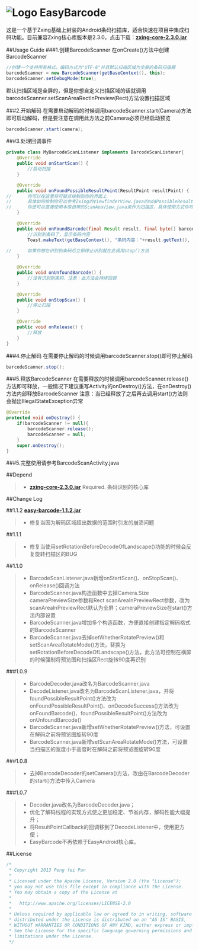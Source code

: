 # ![Logo](https://github.com/xiaopansky/EasyBarcode/raw/master/res/drawable-mdpi/ic_launcher.png) EasyBarcode

这是一个基于Zxing基础上封装的Android条码扫描库，适合快速在项目中集成扫码功能。目前兼容Zxing核心库版本是2.3.0，点击下载：**[zxing-core-2.3.0.jar](https://github.com/ixiaopan/EasyBarcode/raw/master/downloads/zxing-core-2.3.0.jar)**


##Usage Guide
###1.创建BarcodeScanner
在onCreate()方法中创建BarcodeScanner
```java
//创建一个支持所有格式，编码方式为"UTF-8"并且默认扫描区域为全屏的条码扫描器
barcodeScanner = new BarcodeScanner(getBaseContext(), this);
barcodeScanner.setDebugMode(true);
```
默认扫描区域是全屏的，但是你想自定义扫描区域的话就调用barcodeScanner.setScanAreaRectInPreview(Rect)方法设置扫描区域

###2.开始解码
在需要启动解码的时候调用barcodeScanner.start(Camera)方法即可启动解码，但是要注意在调用此方法之前Camera必须已经启动预览
```java
barcodeScanner.start(camera);
```


###3.处理回调事件
```java
private class MyBarcodeScanListener implements BarcodeScanListener{
	@Override
	public void onStartScan() {
		//启动扫描
	}

	@Override
	public void onFoundPossibleResultPoint(ResultPoint resultPoint) {
//		你可以在这里将可疑点绘制到你的界面上
//		具体如何绘制你可以参考Zxing的ViewfinderView.java的addPossibleResultPoint()方法或者参考本库中的ScanAreaView.java的addPossibleResultPoint()方法
//		你还可以直接使用本库自带的ScanAeaView.java来作为扫描区，具体使用方式你可以参考本项目中的BarcodeScanActivity.java
	}

	@Override
	public void onFoundBarcode(final Result result, final byte[] barcodeBitmapByteArray, final float scaleFactor) {
		//识别到条码了，显示条码内容
		Toast.makeText(getBaseContext(), "条码内容："+result.getText(), Toast.LENGTH_LONG).show();
		
//		如果你想在识别到条码后立即停止识别就在此调用stop()方法
	}

	@Override
	public void onUnfoundBarcode() {
		//没有识别到条码，注意：此方法会持续回调
	}

	@Override
	public void onStopScan() {
		//停止扫描
	}

	@Override
	public void onRelease() {
		//释放
	}
}
```


###4.停止解码
在需要停止解码的时候调用barcodeScanner.stop()即可停止解码
```java
barcodeScanner.stop();
```


###5.释放BarcodeScanner
在需要释放的时候调用barcodeScanner.release()方法即可释放，一般情况下建议重写Activity的onDestroy()方法，在onDestroy()方法内部释放BarcodeScanner
注意：当已经释放了之后再去调用start()方法则会抛出IllegalStateException异常
```java
@Override
protected void onDestroy() {
	if(barcodeScanner != null){
		barcodeScanner.release();
		barcodeScanner = null;
	}
	super.onDestroy();
}
```
###5.完整使用请参考BarcodeScanActivity.java

##Depend
>* **[zxing-core-2.3.0.jar](https://github.com/xiaopansky/EasyBarcode/raw/master/libs/zxing-core-2.3.0.jar)** Required. 条码识别的核心库

##Change Log

##1.1.2 **[easy-barcode-1.1.2.jar](https://github.com/ixiaopan/EasyBarcode/raw/master/downloads/easy-barcode-1.1.2.jar)**
>* 修复当因为解码区域超出数据的范围时引发的崩溃问题

##1.1.1
>* 修复当使用setRotationBeforeDecodeOfLandscape()功能的时候会反复旋转扫描区的BUG

##1.1.0
>* BarcodeScanListener.java新增onStartScan()、onStopScan()、onRelease()回调方法
>* BarcodeScanner.java构造函数中去掉Camera.Size cameraPreviewSize参数和Rect scanAreaInPreviewRect参数，改为scanAreaInPreviewRect默认为全屏；cameraPreviewSize在start()方法内部设置
>* BarcodeScanner.java增加多个构造函数，方便直接创建指定解码格式的BarcodeScanner
>* BarcodeScanner.java去掉setWhetherRotatePreview()和setScanAreaRotateMode()方法，替换为setRotationBeforeDecodeOfLandscape()方法，此方法可控制在横屏的时候强制将预览图和扫描区Rect旋转90度再识别

###1.0.9
>* BarcodeDecoder.java改名为BarcodeScanner.java
>* DecodeListener.java改名为BarcodeScanListener.java，并将foundPossibleResultPoint()方法改为onFoundPossibleResultPoint()、onDecodeSuccess()方法改为onFoundBarcode()、foundPossibleResultPoint()方法改为onUnfoundBarcode()
>* BarcodeScanner.java新增setWhetherRotatePreview()方法，可设置在解码之前将预览图旋转90度
>* BarcodeScanner.java新增setScanAreaRotateMode()方法，可设置当扫描区的宽度小于高度时在解码之前将预览图旋转90度

###1.0.8
>* 去掉BarcodeDecoder的setCamera()方法，改由在BarcodeDecoder的start()方法中传入Camera

###1.0.7
>* Decoder.java改名为BarcodeDecoder.java；
>* 优化了解码线程的实现方式使之更加稳定、节省内存，解码性能大幅提升；
>* 将ResultPointCallback的回调移到了DecodeListener中，使用更方便；
>* EasyBarcode不再依赖于EasyAndroid核心库。

##License
```java
/*
 * Copyright 2013 Peng fei Pan
 * 
 * Licensed under the Apache License, Version 2.0 (the "License");
 * you may not use this file except in compliance with the License.
 * You may obtain a copy of the License at
 * 
 *   http://www.apache.org/licenses/LICENSE-2.0
 * 
 * Unless required by applicable law or agreed to in writing, software
 * distributed under the License is distributed on an "AS IS" BASIS,
 * WITHOUT WARRANTIES OR CONDITIONS OF ANY KIND, either express or implied.
 * See the License for the specific language governing permissions and
 * limitations under the License.
 */
